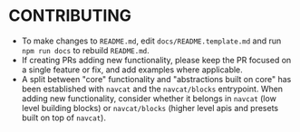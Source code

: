 # CONTRIBUTING

- To make changes to `README.md`, edit `docs/README.template.md` and run `npm run docs` to rebuild `README.md`.
- If creating PRs adding new functionality, please keep the PR focused on a single feature or fix, and add examples where applicable.
- A split between "core" functionality and "abstractions built on core" has been established with `navcat` and the `navcat/blocks` entrypoint. When adding new functionality, consider whether it belongs in `navcat` (low level building blocks) or `navcat/blocks` (higher level apis and presets built on top of `navcat`).

